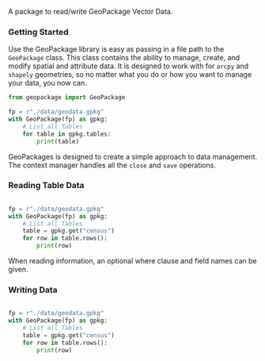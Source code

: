 A package to read/write GeoPackage Vector Data.


### Getting Started

Use the GeoPackage library is easy as passing in a file path to the `GeoPackage` class.  This class contains the ability to manage, create, and modify spatial and attribute data.  It is designed to work with for `arcpy` and `shapely` geometries, so no matter what you do or how you want to manage your data, you now can.


```python
from geopackage import GeoPackage

fp = r"./data/geodata.gpkg"
with GeoPackage(fp) as gpkg:
    # List all Tables
    for table in gpkg.tables:
        print(table)
```

GeoPackages is designed to create a simple approach to data management.  The context manager handles all the `close` and `save` operations.  

### Reading Table Data

```python

fp = r"./data/geodata.gpkg"
with GeoPackage(fp) as gpkg:
    # List all Tables
    table = gpkg.get("census")
    for row in table.rows():
        print(row)

```

When reading information, an optional where clause and field names can be given.

### Writing Data

```python

fp = r"./data/geodata.gpkg"
with GeoPackage(fp) as gpkg:
    # List all Tables
    table = gpkg.get("census")
    for row in table.rows():
        print(row)

```